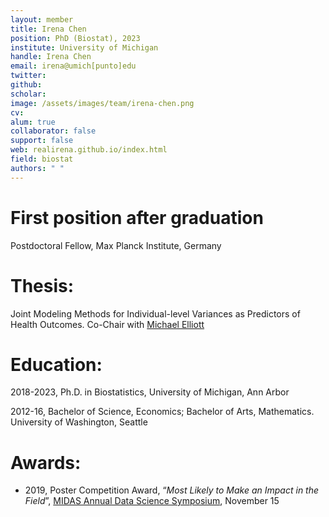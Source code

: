 ```yaml
---
layout: member
title: Irena Chen
position: PhD (Biostat), 2023
institute: University of Michigan
handle: Irena Chen
email: irena@umich[punto]edu
twitter: 
github: 
scholar: 
image: /assets/images/team/irena-chen.png
cv: 
alum: true
collaborator: false
support: false                                 
web: realirena.github.io/index.html
field: biostat
authors: " "
---
```



# First position after graduation

Postdoctoral Fellow, Max Planck Institute, Germany

# Thesis:

Joint Modeling Methods for Individual-level Variances as Predictors of Health Outcomes. Co-Chair with [Michael Elliott](https://sph.umich.edu/faculty-profiles/elliott-michael.html)

# Education:

2018-2023, Ph.D. in Biostatistics, University of Michigan, Ann Arbor

2012-16, Bachelor of Science, Economics; Bachelor of Arts, Mathematics. University of Washington, Seattle


# Awards:

* 2019, Poster Competition Award, “_Most Likely to Make an Impact in the Field_”, [MIDAS Annual Data Science Symposium](https://midas.umich.edu/2019-symposium/), November 15